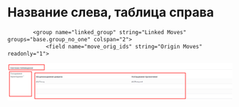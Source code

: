 Название слева, таблица справа
===================================================

            <group name="linked_group" string="Linked Moves" groups="base.group_no_one" colspan="2">
                <field name="move_orig_ids" string="Origin Moves" readonly="1">


![img.png](img.png)

